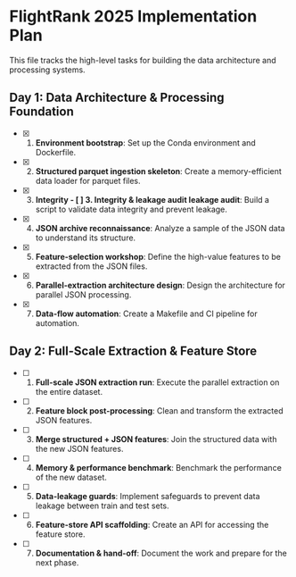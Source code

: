 # FlightRank 2025 Implementation Plan

This file tracks the high-level tasks for building the data architecture and processing systems.

## Day 1: Data Architecture & Processing Foundation

- [x] 1. **Environment bootstrap**: Set up the Conda environment and Dockerfile.
- [x] 2. **Structured parquet ingestion skeleton**: Create a memory-efficient data loader for parquet files.
- [x] 3. **Integrity - [ ] 3. **Integrity & leakage audit** leakage audit**: Build a script to validate data integrity and prevent leakage.
- [x] 4. **JSON archive reconnaissance**: Analyze a sample of the JSON data to understand its structure.
- [x] 5. **Feature-selection workshop**: Define the high-value features to be extracted from the JSON files.
- [x] 6. **Parallel-extraction architecture design**: Design the architecture for parallel JSON processing.
- [x] 7. **Data-flow automation**: Create a Makefile and CI pipeline for automation.

## Day 2: Full-Scale Extraction & Feature Store

- [ ] 1. **Full-scale JSON extraction run**: Execute the parallel extraction on the entire dataset.
- [ ] 2. **Feature block post-processing**: Clean and transform the extracted JSON features.
- [ ] 3. **Merge structured + JSON features**: Join the structured data with the new JSON features.
- [ ] 4. **Memory & performance benchmark**: Benchmark the performance of the new dataset.
- [ ] 5. **Data-leakage guards**: Implement safeguards to prevent data leakage between train and test sets.
- [ ] 6. **Feature-store API scaffolding**: Create an API for accessing the feature store.
- [ ] 7. **Documentation & hand-off**: Document the work and prepare for the next phase.
